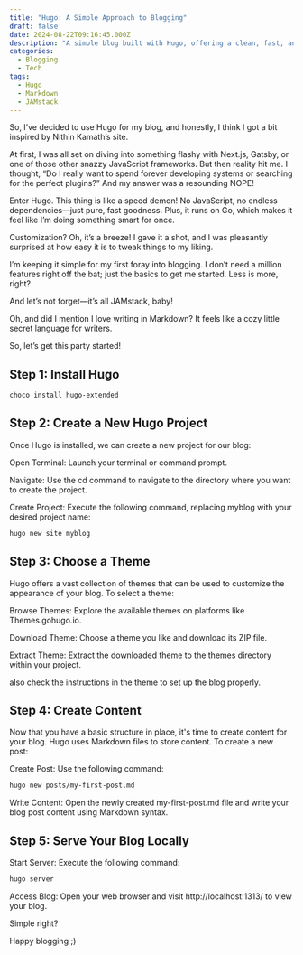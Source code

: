 ```yaml
---
title: "Hugo: A Simple Approach to Blogging"
draft: false
date: 2024-08-22T09:16:45.000Z
description: "A simple blog built with Hugo, offering a clean, fast, and distraction-free experience. Explore topics ranging from Tech, Business and Life, all powered by the simplicity of Markdown and the efficiency of Hugo."
categories:
  - Blogging
  - Tech
tags:
  - Hugo
  - Markdown
  - JAMstack
---
```


So, I’ve decided to use Hugo for my blog, and honestly, I think I got a bit inspired by Nithin Kamath’s site.

At first, I was all set on diving into something flashy with Next.js, Gatsby, or one of those other snazzy JavaScript frameworks. But then reality hit me. I thought, “Do I really want to spend forever developing systems or searching for the perfect plugins?” And my answer was a resounding NOPE!

Enter Hugo. This thing is like a speed demon! No JavaScript, no endless dependencies—just pure, fast goodness. Plus, it runs on Go, which makes it feel like I’m doing something smart for once.

Customization? Oh, it’s a breeze! I gave it a shot, and I was pleasantly surprised at how easy it is to tweak things to my liking.

I’m keeping it simple for my first foray into blogging. I don’t need a million features right off the bat; just the basics to get me started. Less is more, right?

And let’s not forget—it’s all JAMstack, baby!

Oh, and did I mention I love writing in Markdown? It feels like a cozy little secret language for writers.

So, let’s get this party started!

## Step 1: Install Hugo

```bash
choco install hugo-extended
```

## Step 2: Create a New Hugo Project

Once Hugo is installed, we can create a new project for our blog:

Open Terminal: Launch your terminal or command prompt.

Navigate: Use the cd command to navigate to the directory where you want to create the project.

Create Project: Execute the following command, replacing myblog with your desired project name:

```bash
hugo new site myblog
```

## Step 3: Choose a Theme

Hugo offers a vast collection of themes that can be used to customize the appearance of your blog. To select a theme:

Browse Themes: Explore the available themes on platforms like Themes.gohugo.io.

Download Theme: Choose a theme you like and download its ZIP file.

Extract Theme: Extract the downloaded theme to the themes directory within your project.

also check the instructions in the theme to set up the blog properly.

## Step 4: Create Content

Now that you have a basic structure in place, it's time to create content for your blog. Hugo uses Markdown files to store content. To create a new post:

Create Post: Use the following command:

```bash
hugo new posts/my-first-post.md
```

Write Content: Open the newly created my-first-post.md file and write your blog post content using Markdown syntax.

## Step 5: Serve Your Blog Locally

Start Server: Execute the following command:

```bash
hugo server
```

Access Blog: Open your web browser and visit http://localhost:1313/ to view your blog.

Simple right?

Happy blogging ;)
